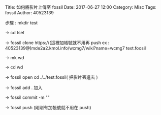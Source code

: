 Title: 如何將影片上傳至 fossil
Date: 2017-06-27 12:00
Category: Misc
Tags: fossil
Author: 40523139


<!-- PELICAN_END_SUMMARY -->

步驟 : mkdir test

-> cd tset

-> fossil clone https://(這裡加帳號就不用再 push ex : 40523139@)mde2a2.kmol.info/wcmg7/wiki?name=wcmg7 text.foosil

-> mk wd

-> cd wd

-> fossil open cd ./../test.fossil( 把影片丟進去 )

-> fossil add . 加入

-> fossil commit -m "" 

-> fossil push (剛剛有加帳號就不用在 push)